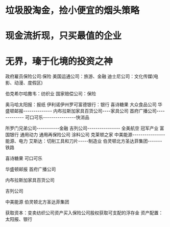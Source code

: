 # 垃圾股淘金，捡小便宜的烟头策略

# 现金流折现，只买最值的企业
# 无界，瑧于化境的投资之神

政府雇员保险公司:保险
美国运通公司：旅游、金融
迪士尼公司：文化传媒(电影、动漫、度假区)

伯克希尔哈撒韦：纺织业
国家赔偿公司：保险

奥马哈太阳报：报纸
伊利诺伊州罗可富德银行：银行
喜诗糖果
大众食品公司
华盛顿邮报--------------
内布拉斯加家具百货公司----家具公司
首府广播公司-------------
可口可乐----------------快消品

所罗门兄弟公司-----------金融
吉列公司----------------
全美航空
冠军产业
富国银行
通用动力
通用再保险公司
涂料公司
克莱顿之家
中美能源----------------能源、电力
艾斯达：切削工具和刀片-----制造业
伯灵顿北方圣达菲集团-------铁路


喜诗糖果
可口可乐

华盛顿邮报
首府广播公司

内布拉斯加家具百货公司

吉列公司

中美能源
伯灵顿北方圣达菲集团

获取资本：变卖纺织公司资产买入保险公司股权获取可支配的浮存金
资产配置：太阳报、银行